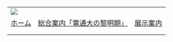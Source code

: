 |  |  |  |
| --- | --- | --- |
| ![](../image/common/uec_header1.jpg) | | |
| [ホーム](../index.html) | [総合案内「電通大の黎明期」](../dawn/dawn01.html) | [展示案内](../exhibit/exhibit01.html) | 研究資料アーカイブ | [時事フォーラム](http://www.texnai.co.jp/uec_muse7/proposal/) | [関連リンク](../link/link01.html) | [第７展示室について](../about/about.html) | [本HPについて](../about/about2.html) | [アクセス](../access/access.html) | | |
| |  |  |  | | --- | --- | --- | | |  | | --- | | ![](image/space_230.jpg) | | 1970年代の星間空間実験装置 |       電気通信大学のルーツ   - 1918年(大正７年） ![](../image/common/spacer.gif) 社団法人電信協会無線電信講習所が創立。- 1942年(昭和17年） ![](../image/common/spacer.gif) 逓信省に移管。官立無線電信講習所発足- 1944年(昭和19年） ![](../image/common/spacer.gif) 藤沢分教場を開設。- 1945年(昭和20年） ![](../image/common/spacer.gif) 中央無線電信講習所に改称。- 1948年(昭和23年） ![](../image/common/spacer.gif) 文部省に移管。- 1949年(昭和24年）  ![](../image/common/spacer.gif)新制電気通信大学となる（目黒校舎）。- 1957年(昭和32年）  ![](../image/common/spacer.gif)全学調布へ移転完了。 | | |  |  |  |  |  |  |  |  |  |  |  |  |  |  |  |  |  |  |  |  |  |  |  |  |  |  |  |  |  |  |  |  |  |  |  |  |  |  |  |  |  |  |  |  |  |  |  |  |  |  |  |  |  |  |  |  |  |  |  |  |  |  |  |  |  |  |  |  |  |  |  |  |  |  |  |  |  |  |  |  |  |  |  |  |  |  |  |  |  |  |  |  |  |  |  |  |  |  |  |  |  |  |  |  |  |  |  |  |  |  |  |  |  |  |  |  |  |  |  |  |  |  |  |  |  |  |  |  |  |  |  |  |  |  |  |  |  |  |  |  |  |  |  |  |  |  |  |  |  |  |  | | --- | --- | --- | --- | --- | --- | --- | --- | --- | --- | --- | --- | --- | --- | --- | --- | --- | --- | --- | --- | --- | --- | --- | --- | --- | --- | --- | --- | --- | --- | --- | --- | --- | --- | --- | --- | --- | --- | --- | --- | --- | --- | --- | --- | --- | --- | --- | --- | --- | --- | --- | --- | --- | --- | --- | --- | --- | --- | --- | --- | --- | --- | --- | --- | --- | --- | --- | --- | --- | --- | --- | --- | --- | --- | --- | --- | --- | --- | --- | --- | --- | --- | --- | --- | --- | --- | --- | --- | --- | --- | --- | --- | --- | --- | --- | --- | --- | --- | --- | --- | --- | --- | --- | --- | --- | --- | --- | --- | --- | --- | --- | --- | --- | --- | --- | --- | --- | --- | --- | --- | --- | --- | --- | --- | --- | --- | --- | --- | --- | --- | --- | --- | --- | --- | --- | --- | --- | --- | --- | --- | --- | --- | --- | --- | --- | --- | --- | --- | --- | --- | --- | | 第７展示室 研究資料アーカイブ       コミュニケーション・ミュージアム第７展示室では、核磁気共鳴（NMR）、星間分子、南極観測など主として電気通信大学黎明期（1949-75)の研究に関する文献、論文、記録、写真、実験機器などの蒐集・公開を行なっています。本学関係者のみならず、一般の皆様からのご協力をお願いいたします。コピー、複製品も歓迎です。資料をご提供、お貸し出しいただける場合は、以下、第７展示室あてご連絡くださいますようお願いいたします。    第７展示室連絡先：e-mail: uecmuse7     ■核磁気共鳴（NMR）研究資料  |  |  |  |  |  | | --- | --- | --- | --- | --- | | 収蔵番号 | 資料名 | 年代 | 作者 | 形式 | |  |  |  |  |  | |  |  |  |  |  |    ■ 電子スピン共鳴（ESR） 研究資料  |  |  |  |  |  | | --- | --- | --- | --- | --- | | 収蔵番号 | 資料名 | 年代 | 作者 | 形式 | |  |  |  |  |  | |  |  |  |  |  |    ■ 電波時計　 研究資料  |  |  |  |  |  | | --- | --- | --- | --- | --- | | 収蔵番号 | 資料名 | 年代 | 作者 | 形式 | |  |  |  |  |  | |  |  |  |  |  |    ■ 星間分子　 研究資料  |  |  |  |  |  | | --- | --- | --- | --- | --- | | 収蔵番号 | 資料名 | 年代 | 作者 | 形式 | |  |  |  |  |  | |  |  |  |  |  |    ■ レーザー　 研究資料  |  |  |  |  |  | | --- | --- | --- | --- | --- | | 収蔵番号 | 資料名 | 年代 | 作者 | 形式 | |  |  |  |  |  | |  |  |  |  |  |    ■ 南極観測　 研究資料  |  |  |  |  |  | | --- | --- | --- | --- | --- | | 収蔵番号 | 資料名 | 年代 | 作者 | 形式 | |  |  |  |  |  | |  |  |  |  |  |    ■ 超伝導　 研究資料  |  |  |  |  |  | | --- | --- | --- | --- | --- | | 収蔵番号 | 資料名 | 年代 | 作者 | 形式 | |  |  |  |  |  | |  |  |  |  |  |    ■ 質量分光　 研究資料  |  |  |  |  |  | | --- | --- | --- | --- | --- | | 収蔵番号 | 資料名 | 年代 | 作者 | 形式 | |  |  |  |  |  | |  |  |  |  |  |    ■ アンテナ　 研究資料  |  |  |  |  |  | | --- | --- | --- | --- | --- | | 収蔵番号 | 資料名 | 年代 | 作者 | 形式 | |  |  |  |  |  | |  |  |  |  |  |    ■ その他　研究資料  |  |  |  |  |  | | --- | --- | --- | --- | --- | | 収蔵番号 | 資料名 | 年代 | 作者 | 形式 | |  |  |  |  |  | |  |  |  |  |  | | |
| |  | | --- | | ![](../image/common/spacer.gif)   電気通信大学コミュニケーション・ミュージアム第７展示室友の会  東京都町田市玉川学園6-3-100  UEC Museum of Communications Exhibition Room#7 Associates  e-mail: uecmuse7@muse.or.jp  Copyright all reserved by UEC Museum of Communications Exhibition Room#7 Associates | | |
